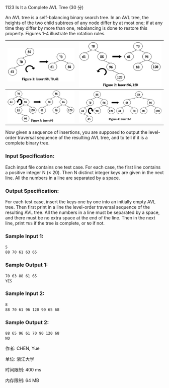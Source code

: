 1123 Is It a Complete AVL Tree (30 分)



An AVL tree is a self-balancing binary search tree. In an AVL tree, the heights of the two child subtrees of any node differ by at most one; if at any time they differ by more than one, rebalancing is done to restore this property. Figures 1-4 illustrate the rotation rules.

| ![F1.jpg](A1123.assets/fb337acb-93b0-4af2-9838-deff5ce98058.jpg) | ![F2.jpg](A1123.assets/d1635de7-3e3f-4aaa-889b-ba29f35890db.jpg) |
| ------------------------------------------------------------ | ------------------------------------------------------------ |
| ![F3.jpg](A1123.assets/e868e4b9-9fea-4f70-b7a7-1f5d8a3be4ef.jpg) | ![F4.jpg](A1123.assets/98aa1782-cea5-4792-8736-999436cf43a9.jpg) |

Now given a sequence of insertions, you are supposed to output the level-order traversal sequence of the resulting AVL tree, and to tell if it is a complete binary tree.

### Input Specification:

Each input file contains one test case. For each case, the first line contains a positive integer N (≤ 20). Then N distinct integer keys are given in the next line. All the numbers in a line are separated by a space.

### Output Specification:

For each test case, insert the keys one by one into an initially empty AVL tree. Then first print in a line the level-order traversal sequence of the resulting AVL tree. All the numbers in a line must be separated by a space, and there must be no extra space at the end of the line. Then in the next line, print `YES` if the tree is complete, or `NO` if not.

### Sample Input 1:

```in
5
88 70 61 63 65
```

### Sample Output 1:

```out
70 63 88 61 65
YES
```

### Sample Input 2:

```in
8
88 70 61 96 120 90 65 68
```

### Sample Output 2:

```out
88 65 96 61 70 90 120 68
NO
```

作者: CHEN, Yue

单位: 浙江大学

时间限制: 400 ms

内存限制: 64 MB